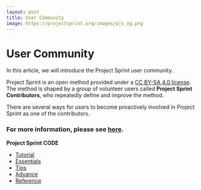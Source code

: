 ```yaml
---
layout: post
title: User Community
image: https://projectsprint.org/images/pjs_og.png
---
```


# User Community

In this article, we will introduce the Project Sprint user community.

Project Sprint is an open method provided under a [CC BY-SA 4.0 license](https://projectsprint.org/LICENCE). The method is shaped by a group of volunteer users called **Project Sprint Contributors**, who repeatedly define and improve the method.

There are several ways for users to become proactively involved in Project Sprint as one of the contributors.

### For more information, please see [here](https://github.com/copilot-jp/project-sprint).

**Project Sprint CODE**

* [Tutorial](broken-reference)
* [Essentials](../essentials.md)
* [Tips](../../oldversions/v2\_2\_0/en/code/tips/index.md)
* [Advance](../../oldversions/v2\_2\_0/en/code/advance.md)
* [Reference](../../oldversions/v2\_2\_0/en/code/reference.md)
